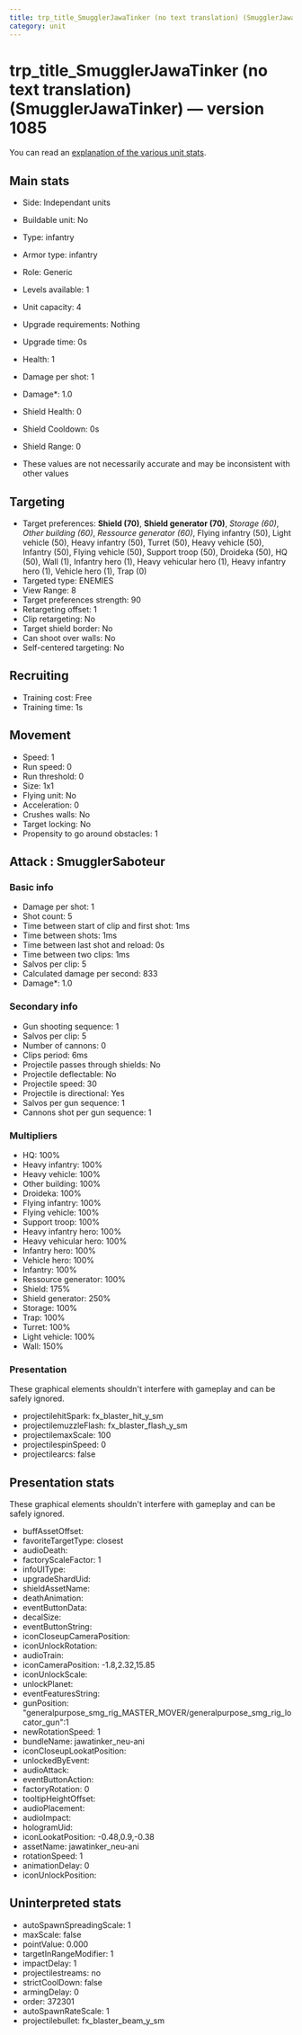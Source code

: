 ```yaml
---
title: trp_title_SmugglerJawaTinker (no text translation) (SmugglerJawaTinker)
category: unit
---
```


# trp_title_SmugglerJawaTinker (no text translation) (SmugglerJawaTinker) — version 1085

You can read an [explanation  of the various unit stats](unitexplained.md).

## Main stats

  * Side: Independant units
  * Buildable unit: No
  * Type: infantry
  * Armor type: infantry
  * Role: Generic
  * Levels available: 1
  * Unit capacity: 4
  * Upgrade requirements: Nothing
  * Upgrade time: 0s
  * Health: 1
  * Damage per shot: 1
  * Damage*: 1.0
  * Shield Health: 0
  * Shield Cooldown: 0s
  * Shield Range: 0

* These values are not necessarily accurate and may be inconsistent with other values

## Targeting

  * Target preferences: **Shield (70)**, **Shield generator (70)**, _Storage (60)_, _Other building (60)_, _Ressource generator (60)_, Flying infantry (50), Light vehicle (50), Heavy infantry (50), Turret (50), Heavy vehicle (50), Infantry (50), Flying vehicle (50), Support troop (50), Droideka (50), HQ (50), Wall (1), Infantry hero (1), Heavy vehicular hero (1), Heavy infantry hero (1), Vehicle hero (1), Trap (0)
  * Targeted type: ENEMIES
  * View Range: 8
  * Target preferences strength: 90
  * Retargeting offset: 1
  * Clip retargeting: No
  * Target shield border: No
  * Can shoot over walls: No
  * Self-centered targeting: No

## Recruiting

  * Training cost: Free
  * Training time: 1s

## Movement

  * Speed: 1
  * Run speed: 0
  * Run threshold: 0
  * Size: 1x1
  * Flying unit: No
  * Acceleration: 0
  * Crushes walls: No
  * Target locking: No
  * Propensity to go around obstacles: 1

## Attack : SmugglerSaboteur

### Basic info

  * Damage per shot: 1
  * Shot count: 5
  * Time between start of clip and first shot: 1ms
  * Time between shots: 1ms
  * Time between last shot and reload: 0s
  * Time between two clips: 1ms
  * Salvos per clip: 5
  * Calculated damage per second: 833
  * Damage*: 1.0

### Secondary info

  * Gun shooting sequence: 1
  * Salvos per clip: 5
  * Number of cannons: 0
  * Clips period: 6ms
  * Projectile passes through shields: No
  * Projectile deflectable: No
  * Projectile speed: 30
  * Projectile is directional: Yes
  * Salvos per gun sequence: 1
  * Cannons shot per gun sequence: 1

### Multipliers

  * HQ: 100%
  * Heavy infantry: 100%
  * Heavy vehicle: 100%
  * Other building: 100%
  * Droideka: 100%
  * Flying infantry: 100%
  * Flying vehicle: 100%
  * Support troop: 100%
  * Heavy infantry hero: 100%
  * Heavy vehicular hero: 100%
  * Infantry hero: 100%
  * Vehicle hero: 100%
  * Infantry: 100%
  * Ressource generator: 100%
  * Shield: 175%
  * Shield generator: 250%
  * Storage: 100%
  * Trap: 100%
  * Turret: 100%
  * Light vehicle: 100%
  * Wall: 150%

### Presentation

These graphical elements shouldn't interfere with gameplay and can be safely ignored.

  * projectilehitSpark: fx_blaster_hit_y_sm
  * projectilemuzzleFlash: fx_blaster_flash_y_sm
  * projectilemaxScale: 100
  * projectilespinSpeed: 0
  * projectilearcs: false

## Presentation stats

These graphical elements shouldn't interfere with gameplay and can be safely ignored.

  * buffAssetOffset: 
  * favoriteTargetType: closest
  * audioDeath: 
  * factoryScaleFactor: 1
  * infoUIType: 
  * upgradeShardUid: 
  * shieldAssetName: 
  * deathAnimation: 
  * eventButtonData: 
  * decalSize: 
  * eventButtonString: 
  * iconCloseupCameraPosition: 
  * iconUnlockRotation: 
  * audioTrain: 
  * iconCameraPosition: -1.8,2.32,15.85
  * iconUnlockScale: 
  * unlockPlanet: 
  * eventFeaturesString: 
  * gunPosition: "generalpurpose_smg_rig_MASTER_MOVER/generalpurpose_smg_rig_locator_gun":1
  * newRotationSpeed: 1
  * bundleName: jawatinker_neu-ani
  * iconCloseupLookatPosition: 
  * unlockedByEvent: 
  * audioAttack: 
  * eventButtonAction: 
  * factoryRotation: 0
  * tooltipHeightOffset: 
  * audioPlacement: 
  * audioImpact: 
  * hologramUid: 
  * iconLookatPosition: -0.48,0.9,-0.38
  * assetName: jawatinker_neu-ani
  * rotationSpeed: 1
  * animationDelay: 0
  * iconUnlockPosition: 

## Uninterpreted stats

  * autoSpawnSpreadingScale: 1
  * maxScale: false
  * pointValue: 0.000
  * targetInRangeModifier: 1
  * impactDelay: 1
  * projectilestreams: no
  * strictCoolDown: false
  * armingDelay: 0
  * order: 372301
  * autoSpawnRateScale: 1
  * projectilebullet: fx_blaster_beam_y_sm

